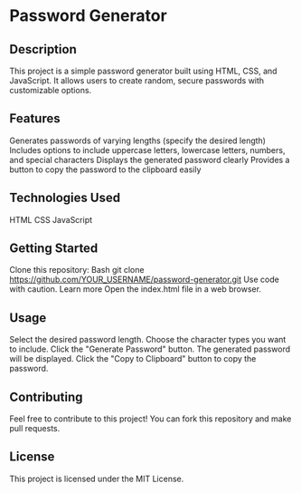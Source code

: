 # Password Generator

## Description

This project is a simple password generator built using HTML, CSS, and JavaScript. It allows users to create random, secure passwords with customizable options.

## Features

Generates passwords of varying lengths (specify the desired length)
Includes options to include uppercase letters, lowercase letters, numbers, and special characters
Displays the generated password clearly
Provides a button to copy the password to the clipboard easily
## Technologies Used

HTML
CSS
JavaScript
## Getting Started

Clone this repository:
Bash
git clone https://github.com/YOUR_USERNAME/password-generator.git
Use code with caution. Learn more
Open the index.html file in a web browser.

## Usage

Select the desired password length.
Choose the character types you want to include.
Click the "Generate Password" button.
The generated password will be displayed.
Click the "Copy to Clipboard" button to copy the password.
## Contributing

Feel free to contribute to this project! You can fork this repository and make pull requests.

## License

This project is licensed under the MIT License.  
